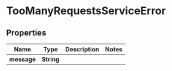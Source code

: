 

# TooManyRequestsServiceError

## Properties

Name | Type | Description | Notes
------------ | ------------- | ------------- | -------------
**message** | **String** |  | 



